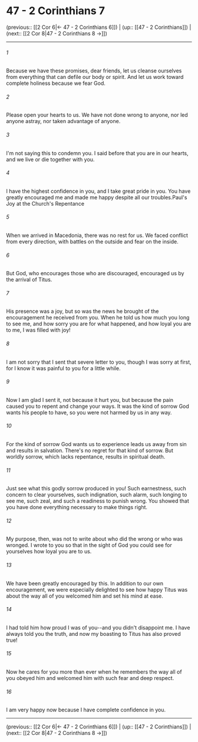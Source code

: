 # 47 - 2 Corinthians 7

(previous:: [[2 Cor 6|← 47 - 2 Corinthians 6]]) | (up:: [[47 - 2 Corinthians]]) | (next:: [[2 Cor 8|47 - 2 Corinthians 8 →]])

***


###### 1 
Because we have these promises, dear friends, let us cleanse ourselves from everything that can defile our body or spirit. And let us work toward complete holiness because we fear God. 

###### 2 
Please open your hearts to us. We have not done wrong to anyone, nor led anyone astray, nor taken advantage of anyone. 

###### 3 
I'm not saying this to condemn you. I said before that you are in our hearts, and we live or die together with you. 

###### 4 
I have the highest confidence in you, and I take great pride in you. You have greatly encouraged me and made me happy despite all our troubles.Paul's Joy at the Church's Repentance 

###### 5 
When we arrived in Macedonia, there was no rest for us. We faced conflict from every direction, with battles on the outside and fear on the inside. 

###### 6 
But God, who encourages those who are discouraged, encouraged us by the arrival of Titus. 

###### 7 
His presence was a joy, but so was the news he brought of the encouragement he received from you. When he told us how much you long to see me, and how sorry you are for what happened, and how loyal you are to me, I was filled with joy! 

###### 8 
I am not sorry that I sent that severe letter to you, though I was sorry at first, for I know it was painful to you for a little while. 

###### 9 
Now I am glad I sent it, not because it hurt you, but because the pain caused you to repent and change your ways. It was the kind of sorrow God wants his people to have, so you were not harmed by us in any way. 

###### 10 
For the kind of sorrow God wants us to experience leads us away from sin and results in salvation. There's no regret for that kind of sorrow. But worldly sorrow, which lacks repentance, results in spiritual death. 

###### 11 
Just see what this godly sorrow produced in you! Such earnestness, such concern to clear yourselves, such indignation, such alarm, such longing to see me, such zeal, and such a readiness to punish wrong. You showed that you have done everything necessary to make things right. 

###### 12 
My purpose, then, was not to write about who did the wrong or who was wronged. I wrote to you so that in the sight of God you could see for yourselves how loyal you are to us. 

###### 13 
We have been greatly encouraged by this. In addition to our own encouragement, we were especially delighted to see how happy Titus was about the way all of you welcomed him and set his mind at ease. 

###### 14 
I had told him how proud I was of you--and you didn't disappoint me. I have always told you the truth, and now my boasting to Titus has also proved true! 

###### 15 
Now he cares for you more than ever when he remembers the way all of you obeyed him and welcomed him with such fear and deep respect. 

###### 16 
I am very happy now because I have complete confidence in you.

***

(previous:: [[2 Cor 6|← 47 - 2 Corinthians 6]]) | (up:: [[47 - 2 Corinthians]]) | (next:: [[2 Cor 8|47 - 2 Corinthians 8 →]])
